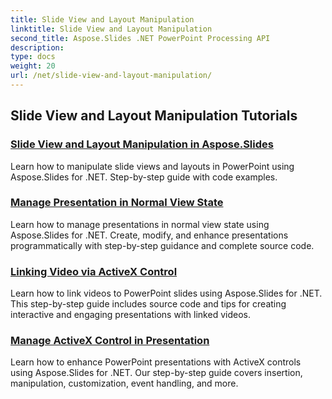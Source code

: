 ```yaml
---
title: Slide View and Layout Manipulation
linktitle: Slide View and Layout Manipulation
second_title: Aspose.Slides .NET PowerPoint Processing API
description: 
type: docs
weight: 20
url: /net/slide-view-and-layout-manipulation/
---
```


## Slide View and Layout Manipulation Tutorials
### [Slide View and Layout Manipulation in Aspose.Slides](./slide-view-and-layout-manipulation/)
Learn how to manipulate slide views and layouts in PowerPoint using Aspose.Slides for .NET. Step-by-step guide with code examples.
### [Manage Presentation in Normal View State](./manage-presentation-normal-view-state/)
Learn how to manage presentations in normal view state using Aspose.Slides for .NET. Create, modify, and enhance presentations programmatically with step-by-step guidance and complete source code.
### [Linking Video via ActiveX Control](./linking-video-activex-control/)
Learn how to link videos to PowerPoint slides using Aspose.Slides for .NET. This step-by-step guide includes source code and tips for creating interactive and engaging presentations with linked videos.
### [Manage ActiveX Control in Presentation](./manage-activex-control/)
Learn how to enhance PowerPoint presentations with ActiveX controls using Aspose.Slides for .NET. Our step-by-step guide covers insertion, manipulation, customization, event handling, and more.